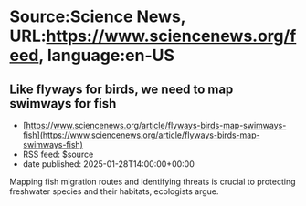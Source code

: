 # Source:Science News, URL:https://www.sciencenews.org/feed, language:en-US

## Like flyways for birds, we need to map swimways for fish
 - [https://www.sciencenews.org/article/flyways-birds-map-swimways-fish](https://www.sciencenews.org/article/flyways-birds-map-swimways-fish)
 - RSS feed: $source
 - date published: 2025-01-28T14:00:00+00:00

Mapping fish migration routes and identifying threats is crucial to protecting freshwater species and their habitats, ecologists argue.

